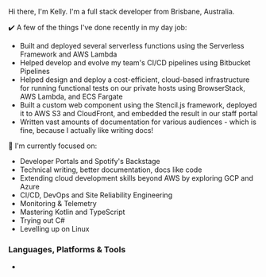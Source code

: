<!--
**kaije/kaije** is a ✨ _special_ ✨ repository because its `README.md` (this file) appears on your GitHub profile.

Here are some ideas to get you started:

- 🔭 I’m currently working on ...
- 🌱 I’m currently learning ...
- 👯 I’m looking to collaborate on ...
- 🤔 I’m looking for help with ...
- 💬 Ask me about ...
- 📫 How to reach me: ...
- 😄 Pronouns: ...
- ⚡ Fun fact: ...
-->

Hi there, I'm Kelly. I'm a full stack developer from Brisbane, Australia.

✔️ A few of the things I've done recently in my day job:

- Built and deployed several serverless functions using the Serverless Framework and AWS Lambda
- Helped develop and evolve my team's CI/CD pipelines using Bitbucket Pipelines
- Helped design and deploy a cost-efficient, cloud-based infrastructure for running functional tests on our private hosts using BrowserStack, AWS Lambda, and ECS Fargate
- Built a custom web component using the Stencil.js framework, deployed it to AWS S3 and CloudFront, and embedded the result in our staff portal
- Written vast amounts of documentation for various audiences - which is fine, because I actually like writing docs!

👀 I'm currently focused on:

- Developer Portals and Spotify's Backstage
- Technical writing, better documentation, docs like code
- Extending cloud development skills beyond AWS by exploring GCP and Azure
- CI/CD, DevOps and Site Reliability Engineering
- Monitoring & Telemetry
- Mastering Kotlin and TypeScript
- Trying out C#
- Levelling up on Linux

### Languages, Platforms & Tools

- 
